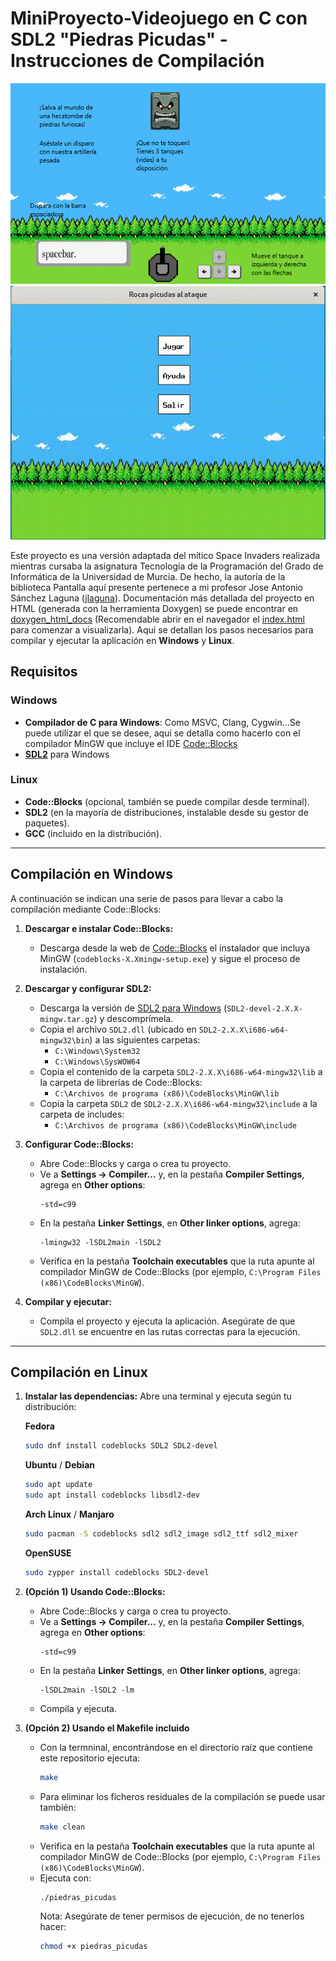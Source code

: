 # MiniProyecto-Videojuego en C con SDL2 "Piedras Picudas" - Instrucciones de Compilación

![Sección Ayuda](./ayuda.bmp) ![Gameplay](./gameplay.gif)

Este proyecto es una versión adaptada del mítico Space Invaders realizada mientras cursaba la asignatura Tecnología de la Programación del Grado de Informática de la Universidad de Murcia. De hecho, la autoría de la biblioteca Pantalla aquí presente pertenece a mi profesor Jose Antonio Sánchez Laguna ([jlaguna](https://ants.inf.um.es/staff/jlaguna/)). Documentación más detallada del proyecto en HTML (generada con la herramienta Doxygen) se puede encontrar en [doxygen_html_docs](./doxygen_html_docs) (Recomendable abrir en el navegador el [index.html](./doxygen_html_docs) para comenzar a visualizarla). Aquí se detallan los pasos necesarios para compilar y ejecutar la aplicación en **Windows** y **Linux**.

## Requisitos

### Windows
- **Compilador de C para Windows**: Como MSVC, Clang, Cygwin...Se puede utilizar el que se desee, aquí se detalla como hacerlo con el compilador MinGW que incluye el IDE [Code::Blocks](https://www.codeblocks.org/)
- **[SDL2](https://wiki.libsdl.org/SDL2/Installation)** para Windows

### Linux
- **Code::Blocks** (opcional, también se puede compilar desde terminal).
- **SDL2** (en la mayoría de distribuciones, instalable desde su gestor de paquetes).
- **GCC** (incluido en la distribución).

---

## Compilación en Windows

A continuación se indican una serie de pasos para llevar a cabo la compilación mediante Code::Blocks:

1. **Descargar e instalar Code::Blocks:**
   - Descarga desde la web de [Code::Blocks](https://www.codeblocks.org/downloads/binaries/) el instalador que incluya MinGW (`codeblocks-X.Xmingw-setup.exe`) y sigue el proceso de instalación.

2. **Descargar y configurar SDL2:**
   - Descarga la versión de [SDL2 para Windows](SDL2-devel-2.X.X-mingw.tar.gz) (`SDL2-devel-2.X.X-mingw.tar.gz`) y descomprímela.
   - Copia el archivo `SDL2.dll` (ubicado en `SDL2-2.X.X\i686-w64-mingw32\bin`) a las siguientes carpetas:
     - `C:\Windows\System32`
     - `C:\Windows\SysWOW64`
   - Copia el contenido de la carpeta `SDL2-2.X.X\i686-w64-mingw32\lib` a la carpeta de librerías de Code::Blocks:
     - `C:\Archivos de programa (x86)\CodeBlocks\MinGW\lib`
   - Copia la carpeta `SDL2` de `SDL2-2.X.X\i686-w64-mingw32\include` a la carpeta de includes:
     - `C:\Archivos de programa (x86)\CodeBlocks\MinGW\include`

3. **Configurar Code::Blocks:**
   - Abre Code::Blocks y carga o crea tu proyecto.
   - Ve a **Settings → Compiler...** y, en la pestaña **Compiler Settings**, agrega en **Other options**:
     ```
     -std=c99
     ```
   - En la pestaña **Linker Settings**, en **Other linker options**, agrega:
     ```
     -lmingw32 -lSDL2main -lSDL2
     ```
   - Verifica en la pestaña **Toolchain executables** que la ruta apunte al compilador MinGW de Code::Blocks (por ejemplo, `C:\Program Files (x86)\CodeBlocks\MinGW`).

4. **Compilar y ejecutar:**
   - Compila el proyecto y ejecuta la aplicación. Asegúrate de que `SDL2.dll` se encuentre en las rutas correctas para la ejecución.

---

## Compilación en Linux

1. **Instalar las dependencias:**
   Abre una terminal y ejecuta según tu distribución:

   **Fedora**
   ```bash
   sudo dnf install codeblocks SDL2 SDL2-devel
   ```
   **Ubuntu** / **Debian**
   ```bash
   sudo apt update
   sudo apt install codeblocks libsdl2-dev
   ```
   **Arch Linux** / **Manjaro**
   ```bash
   sudo pacman -S codeblocks sdl2 sdl2_image sdl2_ttf sdl2_mixer
   ```
   **OpenSUSE**
   ```bash
   sudo zypper install codeblocks SDL2-devel
   ```
3. **(Opción 1) Usando Code::Blocks:**
   - Abre Code::Blocks y carga o crea tu proyecto.
   - Ve a **Settings → Compiler...** y, en la pestaña **Compiler Settings**, agrega en **Other options**:
     ```
     -std=c99
     ```
   - En la pestaña **Linker Settings**, en **Other linker options**, agrega:
     ```
     -lSDL2main -lSDL2 -lm
     ```
    - Compila y ejecuta.

4. **(Opción 2) Usando el Makefile incluido**
   - Con la termninal, encontrándose en el directorio raíz que contiene este repositorio ejecuta:
     ```bash
     make
     ```
   - Para eliminar los ficheros residuales de la compilación se puede usar también:
     ```bash
     make clean
     ```
   - Verifica en la pestaña **Toolchain executables** que la ruta apunte al compilador MinGW de Code::Blocks (por ejemplo, `C:\Program Files (x86)\CodeBlocks\MinGW`).
   - Ejecuta con:
     ```bash
     ./piedras_picudas
     ```
     Nota: Asegúrate de tener permisos de ejecución, de no tenerlos hacer:
     ```bash
     chmod +x piedras_picudas
     ```
   
